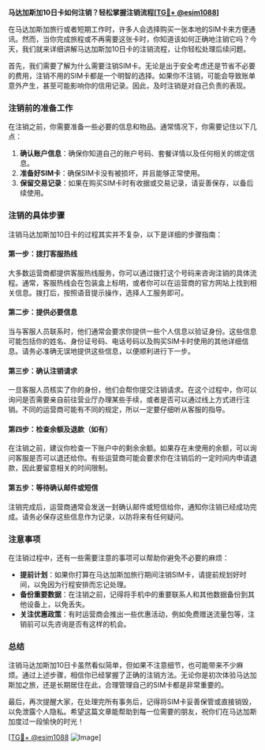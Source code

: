 **马达加斯加10日卡如何注销？轻松掌握注销流程[[TG💪+ @esim1088](https://t.me/s/esim1088)]**

在马达加斯加旅行或者短期工作时，许多人会选择购买一张本地的SIM卡来方便通讯。然而，当你完成旅程或不再需要这张卡时，你知道该如何正确地注销它吗？今天，我们就来详细讲解马达加斯加10日卡的注销流程，让你轻松处理后续问题。

首先，我们需要了解为什么需要注销SIM卡。无论是出于安全考虑还是节省不必要的费用，注销不用的SIM卡都是一个明智的选择。如果你不注销，可能会导致账单意外产生，甚至可能影响你的信用记录。因此，及时注销是对自己负责的表现。

### 注销前的准备工作

在注销之前，你需要准备一些必要的信息和物品。通常情况下，你需要记住以下几点：

1. **确认账户信息**：确保你知道自己的账户号码、套餐详情以及任何相关的绑定信息。
2. **准备好SIM卡**：确保SIM卡没有被损坏，并且能够正常使用。
3. **保留交易记录**：如果在购买SIM卡时有收据或交易记录，请妥善保存，以备后续使用。

### 注销的具体步骤

注销马达加斯加10日卡的过程其实并不复杂，以下是详细的步骤指南：

#### 第一步：拨打客服热线

大多数运营商都提供客服热线服务，你可以通过拨打这个号码来咨询注销的具体流程。通常，客服热线会在包装盒上标明，或者你可以在运营商的官方网站上找到相关信息。拨打后，按照语音提示操作，选择人工服务即可。

#### 第二步：提供必要信息

当与客服人员联系时，他们通常会要求你提供一些个人信息以验证身份。这些信息可能包括你的姓名、身份证号码、电话号码以及购买SIM卡时使用的其他详细信息。请务必准确无误地提供这些信息，以便顺利进行下一步。

#### 第三步：确认注销请求

一旦客服人员核实了你的身份，他们会帮你提交注销请求。在这个过程中，你可以询问是否需要亲自前往营业厅办理某些手续，或者是否可以通过线上方式进行注销。不同的运营商可能有不同的规定，所以一定要仔细听从客服的指导。

#### 第四步：检查余额及退款（如有）

在注销之前，建议你检查一下账户中的剩余余额。如果存在未使用的余额，可以询问客服是否可以退还给你。有些运营商可能会要求你在注销后的一定时间内申请退款，因此要留意相关的时间限制。

#### 第五步：等待确认邮件或短信

注销完成后，运营商通常会发送一封确认邮件或短信给你，通知你注销已经成功完成。请务必保存这些信息作为记录，以防将来有任何疑问。

### 注意事项

在注销过程中，还有一些需要注意的事项可以帮助你避免不必要的麻烦：

- **提前计划**：如果你打算在马达加斯加旅行期间注销SIM卡，请提前规划好时间，以免因为行程安排而忘记处理。
- **备份重要数据**：在注销之前，记得将手机中的重要联系人和其他数据备份到其他设备上，以免丢失。
- **关注优惠政策**：有时运营商会推出一些优惠活动，例如免费赠送流量包等，注销前可以先咨询是否有这样的机会。

### 总结

注销马达加斯加10日卡虽然看似简单，但如果不注意细节，也可能带来不少麻烦。通过上述步骤，相信你已经掌握了正确的注销方法。无论你是初次体验马达加斯加之旅，还是长期居住在此，合理管理自己的SIM卡都是非常重要的。

最后，再次提醒大家，在处理完所有事务后，记得将SIM卡妥善保管或直接销毁，以免泄露个人隐私。希望这篇文章能帮助到每一位需要的朋友，祝你们在马达加斯加度过一段愉快的时光！

[[TG💪+ @esim1088](https://t.me/s/esim1088) ![Image](https://i.postimg.cc/4NQfJmqS/Snipaste-2025-05-13-00-14-12.png)]